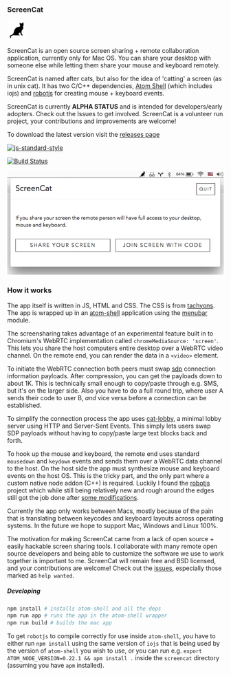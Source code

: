 ### ScreenCat

![Icon@2x.png](Icon@2x.png)

ScreenCat is an open source screen sharing + remote collaboration application, currently only for Mac OS. You can share your desktop with someone else while letting them share your mouse and keyboard remotely.

ScreenCat is named after cats, but also for the idea of 'catting' a screen (as in unix cat). It has two C/C++ dependencies, [Atom Shell](https://github.com/atom/atom-shell) (which includes iojs) and [robotjs](https://github.com/octalmage/robotjs) for creating mouse + keyboard events.

ScreenCat is currently **ALPHA STATUS** and is intended for developers/early adopters. Check out the Issues to get involved. ScreenCat is a volunteer run project, your contributions and improvements are welcome!

To download the latest version visit the [releases page](https://github.com/maxogden/screencat/releases)

[![js-standard-style](https://raw.githubusercontent.com/feross/standard/master/badge.png)](https://github.com/feross/standard)

[![Build Status](https://travis-ci.org/maxogden/ScreenCat.svg?branch=master)](https://travis-ci.org/maxogden/ScreenCat)

![screenshot.png](screenshot.png)

### How it works

The app itself is written in JS, HTML and CSS. The CSS is from [tachyons](https://www.npmjs.com/package/tachyons). The app is wrapped up in an [atom-shell](https://github.com/atom/atom-shell) application using the [menubar](https://www.npmjs.com/package/menubar) module.

The screensharing takes advantage of an experimental feature built in to Chromium's WebRTC implementation called `chromeMediaSource: 'screen'`. This lets you share the host computers entire desktop over a WebRTC video channel. On the remote end, you can render the data in a `<video>` element.

To initiate the WebRTC connection both peers must swap [sdp](http://en.wikipedia.org/wiki/Session_Description_Protocol) connection information payloads. After compression, you can get the payloads down to about 1K. This is technically small enough to copy/paste through e.g. SMS, but it's on the larger side. Also you have to do a full round trip, where user A sends their code to user B, *and* vice versa before a connection can be established.

To simplify the connection process the app uses [cat-lobby](https://github.com/maxogden/cat-lobby), a minimal lobby server using HTTP and Server-Sent Events. This simply lets users swap SDP payloads without having to copy/paste large text blocks back and forth.

To hook up the mouse and keyboard, the remote end uses standard `mousedown` and `keydown` events and sends them over a WebRTC data channel to the host. On the host side the app must synthesize mouse and keyboard events on the host OS. This is the tricky part, and the only part where a custom native node addon (C++) is required. Luckily I found the [robotjs](https://github.com/octalmage/robotjs) project which while still being relatively new and rough around the edges still got the job done after [some modifications](https://github.com/maxogden/robotjs/tree/keyupdown).

Currently the app only works between Macs, mostly because of the pain that is translating between keycodes and keyboard layouts across operating systems. In the future we hope to support Mac, Windows and Linux 100%.

The motivation for making ScreenCat came from a lack of open source + easily hackable screen sharing tools. I collaborate with many remote open source developers and being able to customize the software we use to work together is important to me. ScreenCat will remain free and BSD licensed, and your contributions are welcome! Check out the [issues](https://github.com/maxogden/screencat/issues), especially those marked as `help wanted`.

##### Developing

```bash
npm install # installs atom-shell and all the deps
npm run app # runs the app in the atom-shell wrapper
npm run build # builds the mac app
```

To get `robotjs` to compile correctly for use inside `atom-shell`, you have to either run `npm install` using the same version of `iojs` that is being used by the version of `atom-shell` you wish to use, or you can run e.g. `export ATOM_NODE_VERSION=0.22.1 && apm install .` inside the `screencat` directory (assuming you have `apm` installed).
